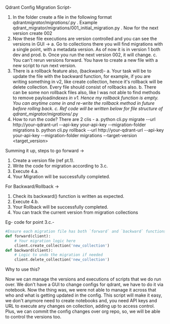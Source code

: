 Qdrant Config Migration Script-

1. In the folder create a file in the following format qdrant*migrator/migrations/<index>*<message>.py . Example qdrant_migrator/migrations/001_initial_migration.py . Now for the next version create 002
2. Now these file executions are version controlled and you can see the versions in GUI ->
   a. Go to collections there you will find migrations with a single point, with a metadata version. As of now it is in version 1 both dev and prod.
   b. Once you run the next version 002, it will change.
   c. You can't rerun versions forward. You have to create a new file with a new script to run next version.
3. There is a rollback feature also, (backward)-
   a. Your task will be to update the file with the backward function, for example, if you are writing something in v2, like create collection, hence it's rollback will be delete collection. Every file should consist of rollbacks also.
   b. There can be some non rollback files also, like I was not able to find methods to remove payload*indexes in v1. Hence my rollback function is empty. You can anytime come in and re-write the rollback method in future before rolling back.
   c. Ref code will be written below for file structure of qdrant_migrator/migrations/<index>*<message>.py
4. How to run the code? There are 2 clis -
   a. python cli.py migrate --url http://your-qdrant-url --api-key your-api-key --migration-folder migrations
   b. python cli.py rollback --url http://your-qdrant-url --api-key your-api-key --migration-folder migrations --target-version <target_version>

Summing it up, steps to go forward ->

1. Create a version file (ref pt.1).
2. Write the code for migration according to 3.c.
3. Execute 4.a.
4. Your Migration will be successfully completed.

For Backward/Rollback ->

1. Check its backward() function is written as expected.
2. Execute 4.b.
3. Your Rollback will be successfully completed.
4. You can track the current version from migration collections

Eg- code for point 3.c.-

```python
#Ensure each migration file has both `forward` and `backward` functions
def forward(client):
    # Your migration logic here
    client.create_collection('new_collection')
def backward(client):
    # Logic to undo the migration if needed
    client.delete_collection('new_collection')
```

Why to use this?

Now we can manage the versions and executions of scripts that we do run over. We don't have a GUI to change configs for qdrant, we have to do it via notebook. Now the thing was, we were not able to manage it across that who and what is getting updated in the config. This script will make it easy, we don't anymore need to create notebooks and, you need API keys and URL to execute any changes on collection, adding up to access control. Plus, we can commit the config changes over org repo, so, we will be able to control the versions too.
